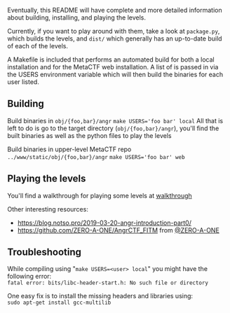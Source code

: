 Eventually, this README will have complete and more detailed information about building, installing, and playing the levels.

Currently, if you want to play around with them, take a look at `package.py`, which builds the levels, and `dist/` which generally has an up-to-date build of each of the levels.

A Makefile is included that performs an automated build for both a local installation and for the MetaCTF web installation.
  A list of is passed in via the USERS environment variable which will then build the binaries for each user listed.

## Building
Build binaries in `obj/{foo,bar}/angr`
  ```make USERS='foo bar' local```
  All that is left to do is go to the target directory (`obj/{foo,bar}/angr`), you'll find the built binaries as well as the python files to play the levels

Build binaries in upper-level MetaCTF repo `../www/static/obj/{foo,bar}/angr`
  ```make USERS='foo bar' web```

## Playing the levels
You'll find a walkthrough for playing some levels at [walkthrough](walkthrough/)

Other interesting resources: 
* https://blog.notso.pro/2019-03-20-angr-introduction-part0/
* https://github.com/ZERO-A-ONE/AngrCTF_FITM from [@ZERO-A-ONE](https://github.com/ZERO-A-ONE)

## Troubleshooting
While compiling using "`make USERS=<user> local`" you might have the following error: <br>
`fatal error: bits/libc-header-start.h: No such file or directory`

One easy fix is to install the missing headers and libraries using: <br>
  ```sudo apt-get install gcc-multilib```

